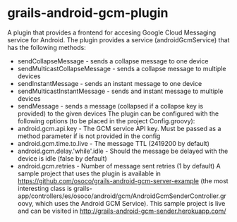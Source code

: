grails-android-gcm-plugin
=========================

A plugin that provides a frontend for accesing Google Cloud Messaging service for Android. 
The plugin provides a service (androidGcmService) that has the following methods:
   - sendCollapseMessage - sends a collapse message to one device
   - sendMulticastCollapseMessage - sends a collapse message to multiple devices
   - sendInstantMessage - sends an instant message to one device
   - sendMulticastInstantMessage - sends and instant message to multiple devices
   - sendMessage - sends a message (collapsed if a collapse key is provided) to the given devices
The plugin can be configured with the following options (to be placed in the project Config.groovy):
   - android.gcm.api.key - The GCM service API key. Must be passed as a method parameter if is not provided in the config
   - android.gcm.time.to.live - The message TTL (2419200 by default)
   - android.gcm.delay.'while'.idle - Should the message be delayed with the device is idle (false by default)
   - android.gcm.retries - Number of message sent retries (1 by default)
A sample project that uses the plugin is available in https://github.com/osoco/grails-android-gcm-server-example (the
most interesting class is grails-app/controllers/es/osoco/android/gcm/AndroidGcmSenderController.groovy, which uses the 
Android GCM Service). This sample project is live and can be visited in http://grails-android-gcm-sender.herokuapp.com/
